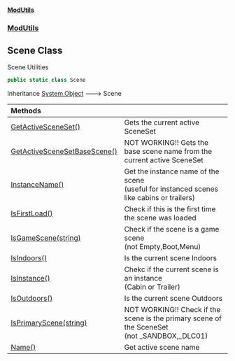 #### [ModUtils](index.md 'index')
### [ModUtils](ModUtils.md 'ModUtils')

## Scene Class

Scene Utilities

```csharp
public static class Scene
```

Inheritance [System.Object](https://docs.microsoft.com/en-us/dotnet/api/System.Object 'System.Object') &#129106; Scene

| Methods | |
| :--- | :--- |
| [GetActiveSceneSet()](ModUtils.Scene.GetActiveSceneSet().md 'ModUtils.Scene.GetActiveSceneSet()') | Gets the current active SceneSet |
| [GetActiveSceneSetBaseScene()](ModUtils.Scene.GetActiveSceneSetBaseScene().md 'ModUtils.Scene.GetActiveSceneSetBaseScene()') | NOT WORKING!! Gets the base scene name from the current active SceneSet |
| [InstanceName()](ModUtils.Scene.InstanceName().md 'ModUtils.Scene.InstanceName()') | Get the instance name of the scene<br/>(useful for instanced scenes like cabins or trailers) |
| [IsFirstLoad()](ModUtils.Scene.IsFirstLoad().md 'ModUtils.Scene.IsFirstLoad()') | Check if this is the first time the scene was loaded |
| [IsGameScene(string)](ModUtils.Scene.IsGameScene(string).md 'ModUtils.Scene.IsGameScene(string)') | Check if the scene is a game scene<br/>(not Empty,Boot,Menu) |
| [IsIndoors()](ModUtils.Scene.IsIndoors().md 'ModUtils.Scene.IsIndoors()') | Is the current scene Indoors |
| [IsInstance()](ModUtils.Scene.IsInstance().md 'ModUtils.Scene.IsInstance()') | Chekc if the current scene is an instance<br/>(Cabin or Trailer) |
| [IsOutdoors()](ModUtils.Scene.IsOutdoors().md 'ModUtils.Scene.IsOutdoors()') | Is the current scene Outdoors |
| [IsPrimaryScene(string)](ModUtils.Scene.IsPrimaryScene(string).md 'ModUtils.Scene.IsPrimaryScene(string)') | NOT WORKING!! Check if the scene is the primary scene of the SceneSet<br/>(not _SANDBOX,_DLC01) |
| [Name()](ModUtils.Scene.Name().md 'ModUtils.Scene.Name()') | Get active scene name |
